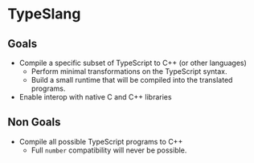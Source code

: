 # TypeSlang

## Goals

- Compile a specific subset of TypeScript to C++ (or other languages)
  - Perform minimal transformations on the TypeScript syntax.
  - Build a small runtime that will be compiled into the translated programs.
- Enable interop with native C and C++ libraries

## Non Goals

- Compile all possible TypeScript programs to C++
  - Full `number` compatibility will never be possible.
